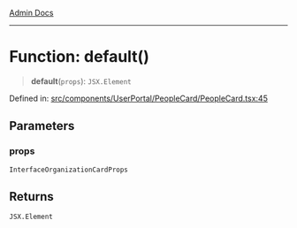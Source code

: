 [Admin Docs](/)

***

# Function: default()

> **default**(`props`): `JSX.Element`

Defined in: [src/components/UserPortal/PeopleCard/PeopleCard.tsx:45](https://github.com/PalisadoesFoundation/talawa-admin/blob/main/src/components/UserPortal/PeopleCard/PeopleCard.tsx#L45)

## Parameters

### props

`InterfaceOrganizationCardProps`

## Returns

`JSX.Element`
